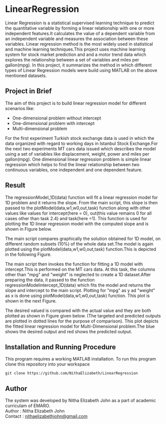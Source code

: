 # LinearRegression
Linear Regression is a statistical supervised learning technique to predict the quantitative variable by forming a linear relationship with one or more independent features.It calculates the value of a dependent variable from an independent variable and measures the association between these variables. Linear regression method is the most widely used in statistical and machine learning techniques.This project uses machine learning system for stock market prediction and and a motor trend data which explores the relationship between a set of variables and miles per gallon(mpg). In this project, it summarizes the method in which different types of Linear Regression models were build using MATLAB on the above mentioned datasets.
## Project in Brief
The aim of this project is to build linear regression model for different scenarios like:
* One-dimensional problem without intercept
* One-dimensional problem with intercept
* Multi-dimensional problem

For the first experiment Turkish stock exchange data is used in which the data organized with regard to working days in Istanbul Stock Exchange.For the next two experiments MT cars data issued which describes the model using a set of variables like displacement, weight, power and miles per gallon(mpg). One dimensional linear regression problem is simple linear regression which helps to find the linear relationship between two continuous variables, one independent and one dependent feature.
## Result
The regressionModel_1D(data) function will fit a linear regression model for 1D problem and it returns the slope. From the main script, this slope is then passed to the plotModel(data,w1,w0,out,task) function along with other values like values for intercept(here = 0), out(this value remains 0 for all cases other than task 2.4) and task(here =1). This function is used for plotting the 1D linear regression model with the computed slope and is shown in Figure below.

The main script compares graphically the solution obtained for 1D model, on different random subsets (10%) of the whole data set.The model is again plotted using the plotModel(data,w1,w0,out,task) function.This is depicted in the following Figure.

The main script then invokes the function for fitting a 1D model with intercept.This is performed on the MT cars data. At this task, the columns other than "mpg" and "weight" is neglected to create a 1D dataset.After preparing the data, it passed to the function regressionModelintercept_1D(data) which fits the model and returns the slope and intercept to the main script. Plotting for "mpg" as y ad "weight" as x is done using plotModel(data,w1,w0,out,task) function. This plot is shown in the next Figure.

The desired valued is compared with the actual value and they are both plotted as shown in Figure given below. (The targeted and predicted outputs are plotted in dotted lines for the purpose of comparison). This plot depicts the fitted linear regression model for Multi-Dimensional problem.The blue shows the desired output and red shows the predicted output.

## Installation and Running Procedure
This program requires a working MATLAB installation.
To run this program clone this repository into your workspace
```
git clone https://github.com/NithaElizabeth/LinearRegression
```
## Author
The system was developed by Nitha Elizabeth John as a part of academic curriculam of EMARO.\
Author  : Nitha Elizabeth John\
Contact : nithaelizabethjohn@gmail.com
